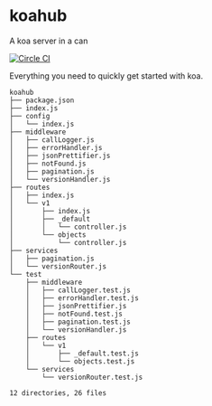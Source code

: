# koahub
A koa server in a can

[![Circle CI](https://circleci.com/gh/alexjab/koahub.svg?style=svg)](https://circleci.com/gh/alexjab/koahub)

Everything you need to quickly get started with koa.

```
koahub
├── package.json
├── index.js
├── config
│   └── index.js
├── middleware
│   ├── callLogger.js
│   ├── errorHandler.js
│   ├── jsonPrettifier.js
│   ├── notFound.js
│   ├── pagination.js
│   └── versionHandler.js
├── routes
│   ├── index.js
│   └── v1
│       ├── index.js
│       ├── _default
│       │   └── controller.js
│       └── objects
│           └── controller.js
├── services
│   ├── pagination.js
│   └── versionRouter.js
└── test
    ├── middleware
    │   ├── callLogger.test.js
    │   ├── errorHandler.test.js
    │   ├── jsonPrettifier.js
    │   ├── notFound.test.js
    │   ├── pagination.test.js
    │   └── versionHandler.js
    ├── routes
    │   └── v1
    │       ├── _default.test.js
    │       └── objects.test.js
    └── services
        └── versionRouter.test.js

12 directories, 26 files
```

